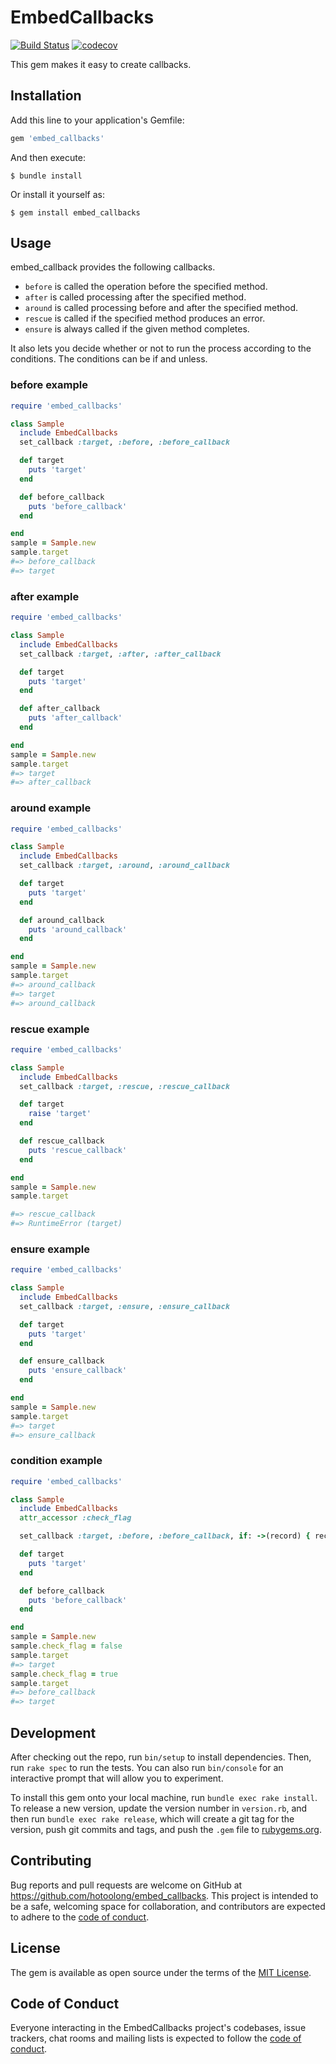# EmbedCallbacks

[![Build Status](https://travis-ci.org/hotoolong/embed_callbacks.svg?branch=main)](https://travis-ci.org/hotoolong/embed_callbacks)
[![codecov](https://codecov.io/gh/hotoolong/embed_callbacks/branch/main/graph/badge.svg)](https://codecov.io/gh/hotoolong/embed_callbacks)

This gem makes it easy to create callbacks.

## Installation

Add this line to your application's Gemfile:

```ruby
gem 'embed_callbacks'
```

And then execute:

    $ bundle install

Or install it yourself as:

    $ gem install embed_callbacks

## Usage

embed_callback provides the following callbacks.

- `before` is called the operation before the specified method.
- `after` is called processing after the specified method.
- `around` is called processing before and after the specified method.
- `rescue` is called if the specified method produces an error.
- `ensure` is always called if the given method completes.

It also lets you decide whether or not to run the process according to the conditions.
The conditions can be if and unless.

### before example

```ruby
require 'embed_callbacks'

class Sample
  include EmbedCallbacks
  set_callback :target, :before, :before_callback

  def target
    puts 'target'
  end

  def before_callback
    puts 'before_callback'
  end

end
sample = Sample.new
sample.target
#=> before_callback
#=> target
```

### after example

```ruby
require 'embed_callbacks'

class Sample
  include EmbedCallbacks
  set_callback :target, :after, :after_callback

  def target
    puts 'target'
  end

  def after_callback
    puts 'after_callback'
  end

end
sample = Sample.new
sample.target
#=> target
#=> after_callback
```

### around example

```ruby
require 'embed_callbacks'

class Sample
  include EmbedCallbacks
  set_callback :target, :around, :around_callback

  def target
    puts 'target'
  end

  def around_callback
    puts 'around_callback'
  end

end
sample = Sample.new
sample.target
#=> around_callback
#=> target
#=> around_callback
```
### rescue example

```ruby
require 'embed_callbacks'

class Sample
  include EmbedCallbacks
  set_callback :target, :rescue, :rescue_callback

  def target
    raise 'target'
  end

  def rescue_callback
    puts 'rescue_callback'
  end

end
sample = Sample.new
sample.target

#=> rescue_callback
#=> RuntimeError (target)
```

### ensure example

```ruby
require 'embed_callbacks'

class Sample
  include EmbedCallbacks
  set_callback :target, :ensure, :ensure_callback

  def target
    puts 'target'
  end

  def ensure_callback
    puts 'ensure_callback'
  end

end
sample = Sample.new
sample.target
#=> target
#=> ensure_callback
```

### condition example

```ruby
require 'embed_callbacks'

class Sample
  include EmbedCallbacks
  attr_accessor :check_flag

  set_callback :target, :before, :before_callback, if: ->(record) { record.check_flag }

  def target
    puts 'target'
  end

  def before_callback
    puts 'before_callback'
  end

end
sample = Sample.new
sample.check_flag = false
sample.target
#=> target
sample.check_flag = true
sample.target
#=> before_callback
#=> target
```

## Development

After checking out the repo, run `bin/setup` to install dependencies. Then, run `rake spec` to run the tests. You can also run `bin/console` for an interactive prompt that will allow you to experiment.

To install this gem onto your local machine, run `bundle exec rake install`. To release a new version, update the version number in `version.rb`, and then run `bundle exec rake release`, which will create a git tag for the version, push git commits and tags, and push the `.gem` file to [rubygems.org](https://rubygems.org).

## Contributing

Bug reports and pull requests are welcome on GitHub at https://github.com/hotoolong/embed_callbacks. This project is intended to be a safe, welcoming space for collaboration, and contributors are expected to adhere to the [code of conduct](https://github.com/hotoolong/embed_callbacks/blob/main/CODE_OF_CONDUCT.md).


## License

The gem is available as open source under the terms of the [MIT License](https://opensource.org/licenses/MIT).

## Code of Conduct

Everyone interacting in the EmbedCallbacks project's codebases, issue trackers, chat rooms and mailing lists is expected to follow the [code of conduct](https://github.com/hotoolong/embed_callbacks/blob/main/CODE_OF_CONDUCT.md).
